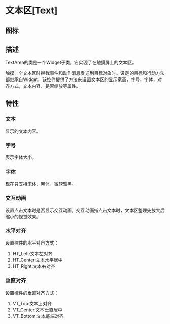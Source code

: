# 文本区[Text]

## 图标


## 描述

TextArea的类是一个Widget子类，它实现了在触摸屏上的文本区。

触摸一个文本区时拦截事件和动作消息发送到目标对象时。设定的目标和行动方法都继承自Widget。该控件提供了方法来设置文本区的显示宽高，字号，字体，对齐方式，文本内容，是否缩放等属性。

## 特性



### 文本

显示的文本内容。


### 字号

表示字体大小。

### 字体

现在只支持宋体，黑体，微软雅黑。

### 交互动画

设置点击文本时是否显示交互动画。交互动画指点击文本时，文本区整理先放大后缩小的视觉效果。

### 水平对齐

设置控件的水平对齐方式：

1. HT_Left:文本左对齐
2. HT_Center:文本水平居中
3. HT_Right:文本右对齐

### 垂直对齐

设置控件的垂直对齐方式：

1. VT_Top:文本上对齐
2. VT_Center:文本垂直居中
3. VT_Bottom:文本底端对齐

